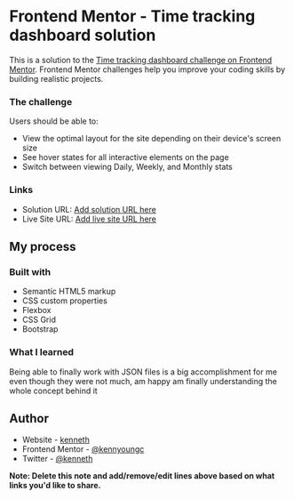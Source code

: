 # Frontend Mentor - Time tracking dashboard solution

This is a solution to the [Time tracking dashboard challenge on Frontend Mentor](https://www.frontendmentor.io/challenges/time-tracking-dashboard-UIQ7167Jw). Frontend Mentor challenges help you improve your coding skills by building realistic projects.

### The challenge

Users should be able to:

- View the optimal layout for the site depending on their device's screen size
- See hover states for all interactive elements on the page
- Switch between viewing Daily, Weekly, and Monthly stats

### Links

- Solution URL: [Add solution URL here](https://your-solution-url.com)
- Live Site URL: [Add live site URL here](https://github.com/kennyoungC/time-tracking-dashboard-main.git)

## My process

### Built with

- Semantic HTML5 markup
- CSS custom properties
- Flexbox
- CSS Grid
- Bootstrap

### What I learned

Being able to finally work with JSON files is a big accomplishment for me even though they were not much, am happy am finally understanding the whole concept behind it

## Author

- Website - [kenneth](https://time-tracking-dashboard-kenneth.netlify.app/)
- Frontend Mentor - [@kennyoungc](https://www.frontendmentor.io/profile/yourusername)
- Twitter - [@kenneth](https://twitter.com/Obikenneth913g1?t=DNwvUr7DPrXmCW2AiL2NSg&s=09)

**Note: Delete this note and add/remove/edit lines above based on what links you'd like to share.**
